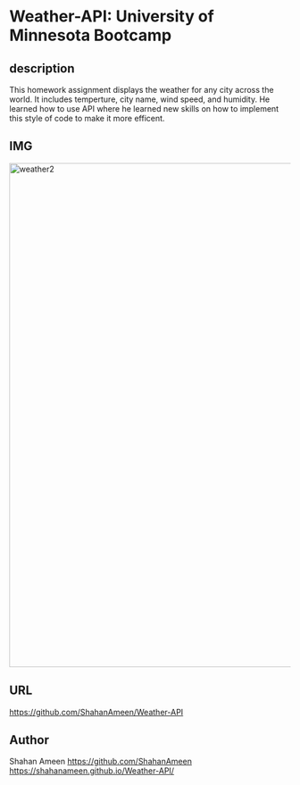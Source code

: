 # Weather-API: University of Minnesota Bootcamp

## description
This homework assignment displays the weather for any city across the world. It includes temperture, city name, wind speed, and humidity. He learned how to use API where he learned new skills on how to implement this style of code to make it more efficent.
## IMG

<img width="903" alt="weather2" src="https://github.com/ShahanAmeen/Weather-API/assets/144054784/93920dae-9fca-4e36-b9d3-1ae08627f414">




## URL
https://github.com/ShahanAmeen/Weather-API
## Author
Shahan Ameen
https://github.com/ShahanAmeen  https://shahanameen.github.io/Weather-API/
